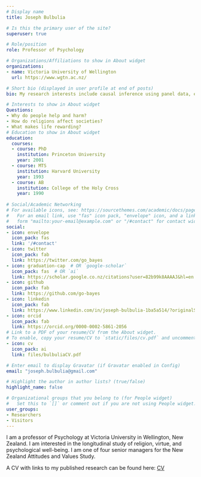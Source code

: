 ```yaml
---
# Display name
title: Joseph Bulbulia

# Is this the primary user of the site?
superuser: true

# Role/position
role: Professor of Psychology

# Organizations/Affiliations to show in About widget
organizations:
- name: Victoria University of Wellington
  url: https://www.wgtn.ac.nz/

# Short bio (displayed in user profile at end of posts)
bio: My research interests include causal inference using panel data, evolution, religion, cooperation, well-being.

# Interests to show in About widget
Questions:
- Why do people help and harm?  
- How do religions affect societies? 
- What makes life rewarding?
# Education to show in About widget
education:
  courses:
  - course: PhD 
    institution: Princeton University
    year: 2001
  - course: MTS
    institution: Harvard University
    year: 1993
  - course: AB 
    institution: College of the Holy Cross
    year: 1990
    
# Social/Academic Networking
# For available icons, see: https://sourcethemes.com/academic/docs/page-builder/#icons
#   For an email link, use "fas" icon pack, "envelope" icon, and a link in the
#   form "mailto:your-email@example.com" or "/#contact" for contact widget.
social:
- icon: envelope
  icon_pack: fas
  link: '/#contact'
- icon: twitter
  icon_pack: fab
  link: https://twitter.com/go_bayes
- icon: graduation-cap  # OR `google-scholar`
  icon_pack: fas  # OR `ai`
  link: https://scholar.google.co.nz/citations?user=82b99k8AAAAJ&hl=en
- icon: github
  icon_pack: fab
  link: https://github.com/go-bayes
- icon: linkedin
  icon_pack: fab
  link: https://www.linkedin.com/in/joseph-bulbulia-1ba5a514/?originalSubdomain=nz
- icon: orcid
  icon_pack: fab
  link: https://orcid.org/0000-0002-5861-2056
# Link to a PDF of your resume/CV from the About widget.
# To enable, copy your resume/CV to `static/files/cv.pdf` and uncomment the lines below.
- icon: cv
  icon_pack: ai
  link: files/bulbuliaCV.pdf

# Enter email to display Gravatar (if Gravatar enabled in Config)
email: "joseph.bulbulia@gmail.com"

# Highlight the author in author lists? (true/false)
highlight_name: false

# Organizational groups that you belong to (for People widget)
#   Set this to `[]` or comment out if you are not using People widget.
user_groups:
- Researchers
- Visitors
---
```


I am a professor of Psychology at Victoria University in Wellington, New Zealand. I am interested in the longitudinal study of religion, virtue, and psychological well-being. I am one of four senior managers for the New Zealand Attitudes and Values Study. 

A CV with links to my published research can be found here: [CV](https://josephbulbulia.netlify.app/files/bulbuliaCV.pdf)

